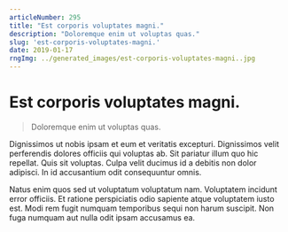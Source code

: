 ```yaml
---
articleNumber: 295
title: "Est corporis voluptates magni."
description: "Doloremque enim ut voluptas quas."
slug: 'est-corporis-voluptates-magni.'
date: 2019-01-17
rngImg: ../generated_images/est-corporis-voluptates-magni..jpg
---
```


# Est corporis voluptates magni.

> Doloremque enim ut voluptas quas.

Dignissimos ut nobis ipsam et eum et veritatis excepturi. Dignissimos velit perferendis dolores officiis qui voluptas ab. Sit pariatur illum quo hic repellat. Quis sit voluptas. Culpa velit ducimus id a debitis non dolor adipisci. In id accusantium odit consequuntur omnis.
 Natus enim quos sed ut voluptatum voluptatum nam. Voluptatem incidunt error officiis. Et ratione perspiciatis odio sapiente atque voluptatem iusto est. Modi rem fugit numquam temporibus sequi non harum suscipit. Non fuga numquam aut nulla odit ipsam accusamus ea.
